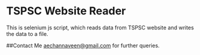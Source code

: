 # TSPSC Website Reader

This is selenium js script, which reads data from TSPSC website and writes the data to a file.


##Contact Me
aechannaveen@gmail.com for further queries.
